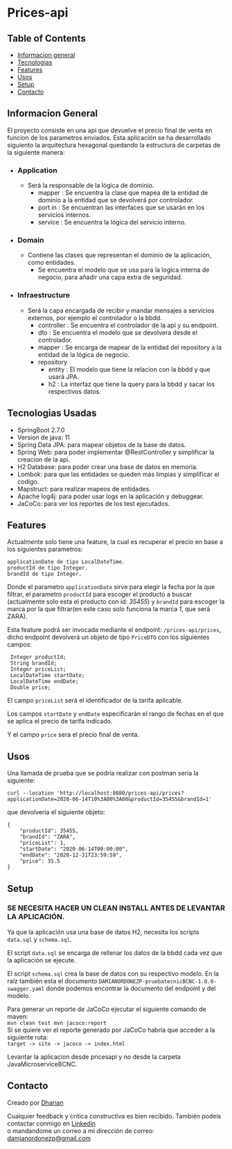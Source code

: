 # Prices-api

## Table of Contents

* [Informacion general](#Informacion-General)
* [Tecnologias](#Tecnologias-Usadas)
* [Features](#features)
* [Usos](#usos)
* [Setup](#setup)
* [Contacto](#contacto)

## Informacion General

El proyecto consiste en una api que devuelve el precio final de venta en funcion de los parametros enviados.
Esta aplicación se ha desarrollado siguiento la arquitectura hexagonal quedando la estructura de carpetas de la
siguiente
manera:

- ### Application
    - Será la responsable de la lógica de dominio.
        - mapper : Se encuentra la clase que mapea de la entidad de dominio a la entidad que se devolverá por
          controlador.
        - port.in : Se encuentran las interfaces que se usarán en los servicios internos.
        - service : Se encuentra la lógica del servicio interno.
- ### Domain
    - Contiene las clases que representan el dominio de la aplicación, como entidades.
        - Se encuentra el modelo que se usa para la logica interna de negocio, para añadir una capa extra de seguridad.
- ### Infraestructure
    - Será la capa encargada de recibir y mandar mensajes a servicios externos, por ejemplo el controlador o la bbdd.
        - controller : Se encuentra el controlador de la api y su endpoint.
        - dto : Se encuentra el modelo que se devolvera desde el controlador.
        - mapper : Se encarga de mapear de la entidad del repository a la entidad de la lógica de negocio.
        - repository
            - entity : El modelo que tiene la relacion con la bbdd y que usará JPA.
            - h2 : La interfaz que tiene la query para la bbdd y sacar los respectivos datos.



## Tecnologias Usadas

- SpringBoot 2.7.0
- Version de java: 11
- Spring Data JPA: para mapear objetos de la base de datos.
- Spring Web: para poder implementar @RestController y simplificar la creacion de la api.
- H2 Database: para poder crear una base de datos en memoria.
- Lombok: para que las entidades se queden más limpias y simplificar el codigo.
- Mapstruct: para realizar mapeos de entidades.
- Apache log4j: para poder usar logs en la aplicación y debuggear.
- JaCoCo: para ver los reportes de los test ejecutados.

## Features

Actualmente solo tiene una feature, la cual es recuperar el precio en base a los siguientes parametros:

```
applicationDate de tipo LocalDateTime.
productId de tipo Integer.
brandId de tipo Integer.
```

Donde el parametro `applicationDate` sirve para elegir la fecha por la que filtrar, el parametro `productId`
para escoger el producto a buscar (actualmente solo esta el producto con id: *35455*) y `brandId` para escoger la
marca por la que filtrar(en este caso solo funciona la marca *1*, que será ZARA).

Esta feature podrá ser invocada mediante el endpoint: `/prices-api/prices`,
dicho endpoint devolverá un objeto de tipo `PriceDTO` con los siguientes campos:

```
 Integer productId;
 String brandId;
 Integer priceList;
 LocalDateTime startDate;
 LocalDateTime endDate;
 Double price;
 ```

El campo `priceList` será el identificador de la tarifa aplicable.

Los campos `startDate` y `endDate` especificarán el rango de fechas en el que se aplica el precio de tarifa indicado.

Y el campo `price` sera el precio final de venta.

## Usos

Una llamada de prueba que se podría realizar con postman seria la siguiente:

``curl --location
'http://localhost:8080/prices-api/prices?applicationDate=2020-06-14T10%3A00%3A00&productId=35455&brandId=1'``

que devolvería el siguiente objeto:

```
{
    "productId": 35455,
    "brandId": "ZARA",
    "priceList": 1,
    "startDate": "2020-06-14T00:00:00",
    "endDate": "2020-12-31T23:59:59",
    "price": 35.5
}
```

## Setup

### SE NECESITA HACER UN CLEAN INSTALL ANTES DE LEVANTAR LA APLICACIÓN.

Ya que la aplicación usa una base de datos H2, necesita los scripts `data.sql` y `schema.sql`.

El script `data.sql` se encarga de rellenar los datos de la bbdd cada vez que la aplicación se ejecute.

El script `schema.sql` crea la base de datos con su respectivo modelo.
En la raíz también esta el documento `DAMIANORDONEZP-pruebatecnicBCNC-1.0.0-swagger.yaml` donde podemos encontrar
la documento del endpoint y del modelo.

Para generar un reporte de JaCoCo ejecutar el siguiente comando de maven:  
`
mvn clean test
mvn jacoco:report
`  
Si se quiere ver el reporte generado por JaCoCo habría que acceder a la siguiente ruta:  
`target -> site -> jacoco -> index.html`

Levantar la aplicacion desde pricesapi y no desde la carpeta JavaMicroserviceBCNC.

## Contacto

Creado por [Dharian](https://github.com/daordonep/)

Cualquier feedback y critica constructiva es bien recibido.
También podeis contactar conmigo en [Linkedin](https://www.linkedin.com/in/damianordonezp/)  
o mandandome un correo a mi dirección de correo: damianordonezp@gmail.com
